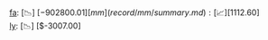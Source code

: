 [fa](record/fa/summary.md): [📉] [$-902800.01]  
[mm](record/mm/summary.md): [📈] [$1112.60]  
[ly](record/ly/summary.md): [📉] [$-3007.00]  
